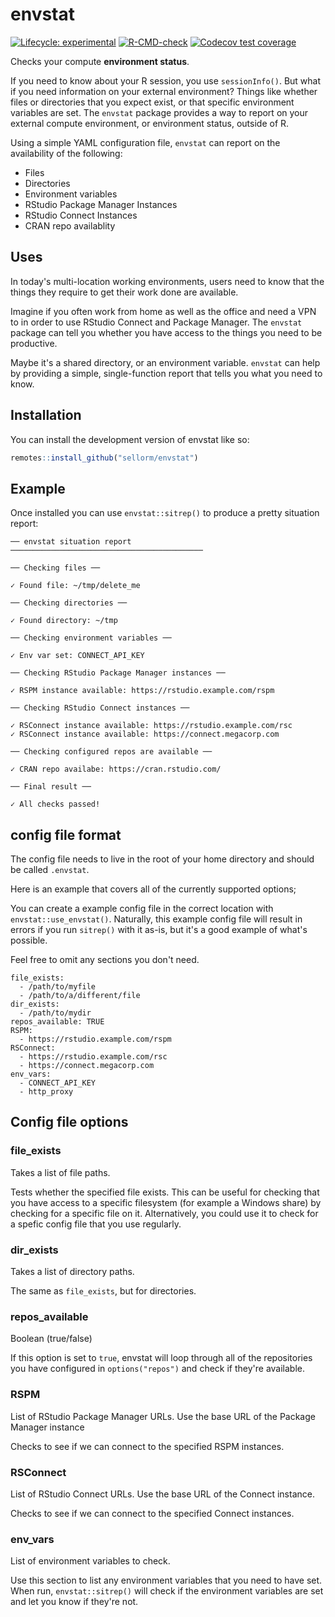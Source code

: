 
# envstat

<!-- badges: start -->
[![Lifecycle: experimental](https://img.shields.io/badge/lifecycle-experimental-orange.svg)](https://lifecycle.r-lib.org/articles/stages.html#experimental)
[![R-CMD-check](https://github.com/sellorm/envstat/workflows/R-CMD-check/badge.svg)](https://github.com/sellorm/envstat/actions)
[![Codecov test coverage](https://codecov.io/gh/sellorm/envstat/branch/main/graph/badge.svg)](https://app.codecov.io/gh/sellorm/envstat?branch=main)
<!-- badges: end -->

Checks your compute **environment status**.

If you need to know about your R session, you use `sessionInfo()`.
But what if you need information on your external environment?
Things like whether files or directories that you expect exist,
or that specific environment variables are set. 
The `envstat` package provides a way to report on your external
compute environment, or environment status, outside of R.

Using a simple YAML configuration file,
`envstat` can report on the availability of the following:

* Files
* Directories
* Environment variables
* RStudio Package Manager Instances
* RStudio Connect Instances
* CRAN repo availablity

## Uses

In today's multi-location working environments, users need to know that
the things they require to get their work done are available.

Imagine if you often work from home as well as the office and need a VPN to
in order to use RStudio Connect and Package Manager. The `envstat` 
package can tell you whether you have access to the things you need to 
be productive.

Maybe it's a shared directory, or an environment variable.
`envstat` can help by providing a simple, single-function report that
tells you what you need to know.

## Installation

You can install the development version of envstat like so:

``` r
remotes::install_github("sellorm/envstat")
```

## Example

Once installed you can use `envstat::sitrep()` to produce a pretty
situation report:

```
── envstat situation report ───────────────────────────────────────────

── Checking files ──

✓ Found file: ~/tmp/delete_me

── Checking directories ──

✓ Found directory: ~/tmp

── Checking environment variables ──

✓ Env var set: CONNECT_API_KEY

── Checking RStudio Package Manager instances ──

✓ RSPM instance available: https://rstudio.example.com/rspm

── Checking RStudio Connect instances ──

✓ RSConnect instance available: https://rstudio.example.com/rsc
✓ RSConnect instance available: https://connect.megacorp.com

── Checking configured repos are available ──

✓ CRAN repo availabe: https://cran.rstudio.com/

── Final result ──

✓ All checks passed!
```

## config file format

The config file needs to live in the root of your home directory
and should be called `.envstat`.

Here is an example that covers all of the currently supported options;

You can create a example config file in the correct location with
`envstat::use_envstat()`.
Naturally, this example config file will result in errors if you run
`sitrep()` with it as-is, but it's a good example of what's possible.

Feel free to omit any sections you don't need.

```
file_exists:
  - /path/to/myfile
  - /path/to/a/different/file
dir_exists:
  - /path/to/mydir
repos_available: TRUE
RSPM:
  - https://rstudio.example.com/rspm
RSConnect:
  - https://rstudio.example.com/rsc
  - https://connect.megacorp.com
env_vars:
  - CONNECT_API_KEY
  - http_proxy
```

## Config file options

### file_exists

Takes a list of file paths.

Tests whether the specified file exists. This can be useful for
checking that you have access to a specific filesystem (for example
a Windows share) by checking for a specific file on it. Alternatively, you could
use it to check for a spefic config file that you use regularly.

### dir_exists

Takes a list of directory paths.

The same as `file_exists`, but for directories.

### repos_available

Boolean (true/false)

If this option is set to `true`, envstat will loop through all of the
repositories you have configured in `options("repos")` and check if
they're available.

### RSPM

List of RStudio Package Manager URLs. Use the base URL of the Package
Manager instance

Checks to see if we can connect to the specified RSPM instances.

### RSConnect

List of RStudio Connect URLs. Use the base URL of the Connect instance.

Checks to see if we can connect to the specified Connect instances.

### env_vars

List of environment variables to check.

Use this section to list any environment variables that you need
to have set. When run, `envstat::sitrep()` will check if the 
environment variables are set and let you know if they're not.
